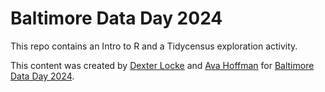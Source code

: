 # Baltimore Data Day 2024

This repo contains an Intro to R and a Tidycensus exploration activity.

This content was created by [Dexter Locke](https://github.com/DHLocke) and [Ava Hoffman](https://github.com/avahoffman) for [Baltimore Data Day 2024](https://bniajfi.org/data_day/).

